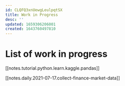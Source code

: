 ```yaml
---
id: CLQFQ3xnUewgLeulpqtSX
title: Work in Progress
desc: ''
updated: 1659306206001
created: 1643760497810
---
```

# List of work in progress

[[notes.tutorial.python.learn.kaggle.pandas]]

[[notes.daily.2021-07-17.collect-finance-market-data]]